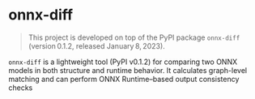 # onnx-diff

> This project is developed on top of the PyPI package `onnx-diff` (version 0.1.2, released January 8, 2023).

`onnx-diff` is a lightweight tool (PyPI v0.1.2) for comparing two ONNX models in both structure and runtime behavior. It calculates graph-level matching and can perform ONNX Runtime–based output consistency checks